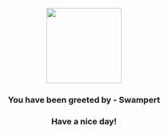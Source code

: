 <p align="center">
    <img src="https://raw.githubusercontent.com/PokeAPI/sprites/master/sprites/pokemon/260.png" width="150" height="150">
</p>
<h3 align="center">You have been greeted by - <b>Swampert</b></h3>
<h3 align="center">Have a nice day!</h3>
